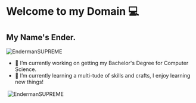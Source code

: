 # Welcome to my Domain 💻
## My Name's Ender.

<p align="left"> <img src="https://komarev.com/ghpvc/?username=EndermanSUPREME&label=Profile%20views&color=0e75b6&style=flat" alt="EndermanSUPREME" /> </p>

- 🔭 I’m currently working on getting my Bachelor's Degree for Computer Science.
- 🌱 I’m currently learning a multi-tude of skills and crafts, I enjoy learning new things!

<p>&nbsp;<img align="center" src="https://github-readme-stats.vercel.app/api?username=EndermanSUPREME&show_icons=true&locale=en" alt="EndermanSUPREME" /></p>
